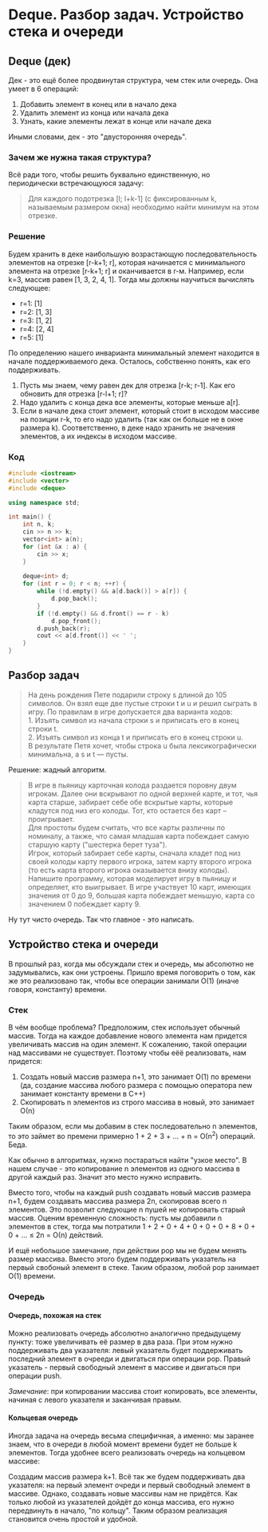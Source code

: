 # Deque. Разбор задач. Устройство стека и очереди

## Deque (дек)

Дек - это ещё более продвинутая структура, чем стек или очередь. Она умеет в 6 операций:

1. Добавить элемент в конец или в начало дека
1. Удалить элемент из конца или начала дека
1. Узнать, какие элементы лежат в конце или начале дека

Иными словами, дек - это "двусторонняя очередь".

### Зачем же нужна такая структура?

Всё ради того, чтобы решить буквально единственную, но периодически встречающуюся задачу:

> Для каждого подотрезка [l; l+k-1] (с фиксированным k, называемым размером окна) необходимо найти минимум на этом отрезке.

### Решение

Будем хранить в деке наибольшую возрастающую последовательность элементов на отрезке [r-k+1; r], которая начинается с минимального элемента на отрезке [r-k+1; r] и оканчивается в r-м. Например, если k=3, массив равен [1, 3, 2, 4, 1]. Тогда мы должны научиться вычислять следующее:

* r=1: [1]
* r=2: [1, 3]
* r=3: [1, 2]
* r=4: [2, 4]
* r=5: [1]

По определению нашего инварианта минимальный элемент находится в начале  поддерживаемого дека. Осталось, собственно понять, как его поддерживать.

1. Пусть мы знаем, чему равен дек для отрезка [r-k; r-1]. Как его обновить для отрезка [r-l+1; r]?
1. Надо удалить с конца дека все элементы, которые меньше a[r].
1. Если в начале дека стоит элемент, который стоит в исходом массиве на позиции r-k, то его надо удалить (так как он больше не в окне размера k). Соответственно, в деке надо хранить не значения элементов, а их индексы в исходом массиве.

### Код

```cpp
#include <iostream>
#include <vector>
#include <deque>

using namespace std;

int main() {
    int n, k;
    cin >> n >> k;
    vector<int> a(n);
    for (int &x : a) {
        cin >> x;
    }
    
    deque<int> d;
    for (int r = 0; r < n; ++r) {
        while (!d.empty() && a[d.back()] > a[r]) {
            d.pop_back();
        }
        if (!d.empty() && d.front() == r - k)
            d.pop_front();
        d.push_back(r);
        cout << a[d.front()] << ' ';
    }
}
```

## Разбор задач

> На день рождения Пете подарили строку s длиной до 105 символов. Он взял еще две пустые строки t и u и решил сыграть в игру. По правилам в игре допускается два варианта ходов: <br> 1. Изъять символ из начала строки s и приписать его в конец строки t. <br> 2. Изъять символ из конца t и приписать его в конец строки u. <br> В результате Петя хочет, чтобы строка u была лексикографически минимальна, а s и t — пусты.

Решение: жадный алгоритм.

> В игре в пьяницу карточная колода раздается поровну двум игрокам. Далее они вскрывают по одной верхней карте, и тот, чья карта старше, забирает себе обе вскрытые карты, которые кладутся под низ его колоды. Тот, кто остается без карт – проигрывает. <br> Для простоты будем считать, что все карты различны по номиналу, а также, что самая младшая карта побеждает самую старшую карту ("шестерка берет туза"). <br> Игрок, который забирает себе карты, сначала кладет под низ своей колоды карту первого игрока, затем карту второго игрока (то есть карта второго игрока оказывается внизу колоды). <br> Напишите программу, которая моделирует игру в пьяницу и определяет, кто выигрывает. В игре участвует 10 карт, имеющих значения от 0 до 9, большая карта побеждает меньшую, карта со значением 0 побеждает карту 9.

Ну тут чисто очередь. Так что главное - это написать.

## Устройство стека и очереди

В прошлый раз, когда мы обсуждали стек и очередь, мы абсолютно не задумывались, как они устроены. Пришло время поговорить о том, как же это реализовано так, чтобы все операции занимали О(1) (иначе говоря, константу) времени.

### Стек

В чём вообще проблема? Предположим, стек использует обычный массив. Тогда на каждое добавление нового элемента нам придется увеличивать массив на один элемент. К сожалению, такой операции над массивами не существует. Поэтому чтобы еёё реализовать, нам придется:

1. Создать новый массив размера n+1, это занимает О(1) по времени (да, создание массива любого размера с помощью оператора new занимает константу времени в C++)
1. Скопировать n элементов из строго массива в новый, это занимает О(n)

Таким образом, если мы добавим в стек последовательно n элементов, то это займет во премени примерно 1 + 2 + 3 + ... + n = О(n<sup>2</sup>) операций. Беда.

Как обычно в алгоритмах, нужно постараться найти "узкое место". В нашем случае - это копирование n элементов из одного массива в другой каждый раз. Значит это место нужно исправить.

Вместо того, чтобы на каждый push создавать новый массив размера n+1, будем создавать массива размера 2n, скопировав всего n элементов. Это позволит следующие n пушей не копировать старый массив. Оценим временную сложность: пусть мы добавили n элементов в стек, тогда мы потратили 1 + 2 + 0 + 4 + 0 + 0 + 0 + 8 + 0 + 0 + ... ≤ 2n = О(n) действий.

И ещё небольшое замечание, при действии pop мы не будем менять размер массива. Вместо этого будем поддерживать указатель на первый свобоный элемент в стеке. Таким образом, любой pop занимает О(1) времени.

### Очередь

#### Очередь, похожая на стек

Можно реализовать очередь абсолютно аналогично предыдущему пункту: тоже увеличивать её размер в два раза. При этом нужно поддерживать два указателя: левый указатель будет поддерживать последний элемент в очрееди и двигаться при операции pop. Правый указатель - первый свободный элемент в массиве и двигаться при операции push.

_Замечание_: при копировании массива стоит копировать, все элементы, начиная с левого указателя и заканчивая правым.

#### Кольцевая очередь

Иногда задача на очередь весьма специфичная, а именно: мы заранее знаем, что в очереди в любой момент времени будет не больше k элементов. Тогда удобнее всего реализовать очередь на кольцевом массиве:

Создадим массив размера k+1. Всё так же будем поддерживать два указателя: на первый элемент очреди и первый свободный элемент в массиве. Однако, создавать новые массивы нам не придётся. Как только любой из указателей дойдёт до конца массива, его нужно передвинуть в начало, "по кольцу". Таким образом реализация становится очень простой и удобной.
